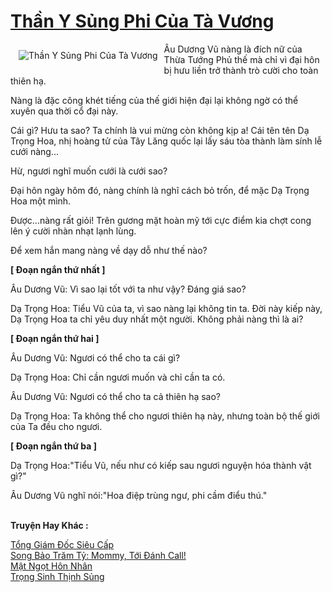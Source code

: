 <a href="https://utruyen.com/than-y-sung-phi-cua-ta-vuong/10763/" title="Thần Y Sủng Phi Của Tà Vương"><h1>Thần Y Sủng Phi Của Tà Vương</h1></a><div style="display:table"><img align="right" style="float: left; padding: 10px;" src="https://utruyen.com/images/story/200x260/than-y-sung-phi-cua-ta-vuong.jpg" alt="Thần Y Sủng Phi Của Tà Vương">Âu Dương Vũ nàng là đích nữ của Thừa Tướng Phủ thế mà chỉ vì đại hôn bị hưu liền trở thành trò cười cho toàn thiên hạ.<p></p>Nàng là đặc công khét tiếng của thế giới hiện đại lại không ngờ có thể xuyên qua thời cổ đại này.<p></p>Cái gì? Hưu ta sao? Ta chính là vui mừng còn không kịp a! Cái tên tên Dạ Trọng Hoa, nhị hoàng tử của Tây Lăng quốc lại lấy sáu tòa thành làm sính lễ cưới nàng...<p></p>Hừ, ngươi nghĩ muốn cưới là cưới sao?<p></p>Đại hôn ngày hôm đó, nàng chính là nghĩ cách bỏ trốn, để mặc Dạ Trọng Hoa một mình.<p></p>Được...nàng rất giỏi! Trên gương mặt hoàn mỹ tới cực điểm kia chợt cong lên ý cười nhàn nhạt lạnh lùng.<p></p>Để xem hắn mang nàng về dạy dỗ như thế nào?<p></p><b>[ Đoạn ngắn thứ nhất ]</b><p></p>Âu Dương Vũ: Vì sao lại tốt với ta như vậy? Đáng giá sao?<p></p>Dạ Trọng Hoa: Tiểu Vũ của ta, vì sao nàng lại không tin ta. Đời này kiếp này, Dạ Trọng Hoa ta chỉ yêu duy nhất một người. Không phải nàng thì là ai?<p></p><b>[ Đoạn ngắn thứ hai ]</b><p></p>Âu Dương Vũ: Ngươi có thể cho ta cái gì?<p></p>Dạ Trọng Hoa: Chỉ cần ngươi muốn và chỉ cần ta có.<p></p>Âu Dương Vũ: Ngươi có thể cho ta cả thiên hạ sao?<p></p>Dạ Trọng Hoa: Ta không thể cho ngươi thiên hạ này, nhưng toàn bộ thế giới của Ta đều cho ngươi.<p></p><b>[ Đoạn ngắn thứ ba ]</b><p></p>Dạ Trọng Hoa:"Tiểu Vũ, nếu như có kiếp sau ngươi nguyện hóa thành vật gì?"<p></p>Âu Dương Vũ nghĩ nói:"Hoa điệp trùng ngư, phi cầm điểu thú."</div><p><br><b>Truyện Hay Khác :</b></p><a href="https://utruyen.com/tong-giam-doc-sieu-cap/19219/" alt="Tổng Giám Đốc Siêu Cấp">Tổng Giám Đốc Siêu Cấp</a><br/><a href="https://www.pinterest.com/pin/643874077960368623/" alt="Song Bảo Trăm Tỷ: Mommy, Tới Đánh Call!">Song Bảo Trăm Tỷ: Mommy, Tới Đánh Call!</a><br/><a href="https://github.com/quanluxury/truyenhot/tree/master/truyenhay/16849/" alt="Mật Ngọt Hôn Nhân">Mật Ngọt Hôn Nhân</a><br/><a href="https://github.com/quanluxury/ngontinhhot/tree/master/truyenhay/19356/" alt="Trọng Sinh Thịnh Sủng">Trọng Sinh Thịnh Sủng</a><br/>